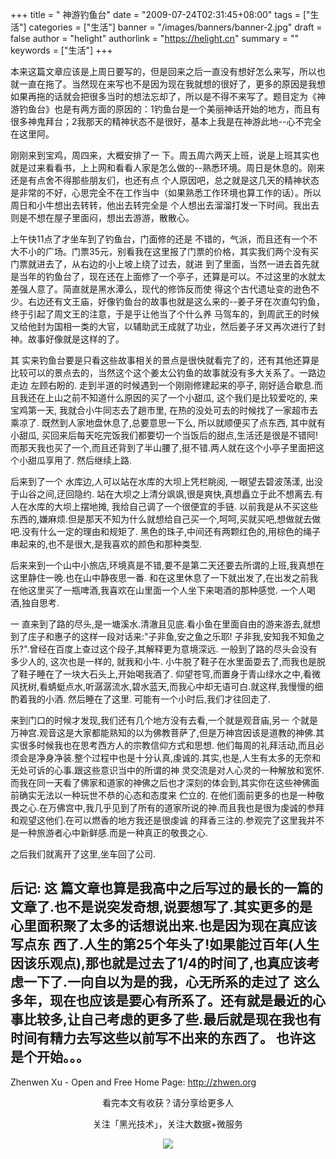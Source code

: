 +++
title = " 神游钓鱼台"
date = "2009-07-24T02:31:45+08:00"
tags = ["生活"]
categories = ["生活"]
banner = "/images/banners/banner-2.jpg"
draft = false
author = "helight"
authorlink = "https://helight.cn"
summary = ""
keywords = ["生活"]
+++

本来这篇文章应该是上周日要写的，但是回来之后一直没有想好怎么来写，所以也就一直在拖了。当然现在来写也不是因为现在我就想的很好了，更多的原因是我想 如果再拖的话就会把很多当时的想法忘却了，所以是不得不来写了。题目定为《神游钓鱼台》也是有两方面的原因的：1钓鱼台是一个美丽神话开始的地方，而且有 很多神鬼拜台；2我那天的精神状态不是很好，基本上我是在神游此地--心不完全在这里阿。
<!--more-->
刚刚来到宝鸡，周四来，大概安排了一 下。周五周六两天上班，说是上班其实也就是过来看看书，上上网和看看人家是怎么做的--熟悉环境。周日是休息的。刚来还是有点舍不得那些朋友们，也还有点 个人原因吧，总之就是这几天的精神状态是非常的不好，心思完全不在工作当中（如果熟悉工作环境也算工作的话）。所以周日和小牛想出去转转，他出去转完全是 个人想出去溜溜打发一下时间。我出去则是不想在屋子里面闷，想出去游游，散散心。

上午快11点了才坐车到了钓鱼台，门面修的还是 不错的，气派，而且还有一个不大不小的广场。门票35元，别看我在这里报了门票的价格，其实我们两个没有买门票就进去了，从右边的小上坡上绕了过去，就进 到了里面，当然一进去首先就是当年的钓鱼台了，现在还在上面修了一个亭子，还算是可以。不过这里的水就太差强人意了。简直就是黑水潭么，现代的修饰反而使 得这个古代遗址变的逊色不少。右边还有文王庙，好像钓鱼台的故事也就是这么来的--姜子牙在次直勾钓鱼，终于引起了周文王的注意，于是乎让他当了个什么养 马驾车的，到周武王的时候又给他封为国相一类的大官，以辅助武王成就了功业，然后姜子牙又再次进行了封神。故事好像就是这样的了。

其 实来钓鱼台要是只看这些故事相关的景点是很快就看完了的，还有其他还算是比较可以的景点去的，当然这个这个姜太公钓鱼的故事就没有多大关系了。一路边走边 左顾右盼的. 走到半道的时候遇到一个刚刚修建起来的亭子, 刚好适合歇息.而且我还在上山之前不知道什么原因的买了一个小甜瓜, 这个我们是比较爱吃的, 来宝鸡第一天, 我就合小牛同志去了趟市里, 在热的没处可去的时候找了一家超市去乘凉了. 既然到人家地盘休息了,总要意思一下么, 所以就顺便买了点东西, 其中就有小甜瓜, 买回来后每天吃完饭我们都要切一个当饭后的甜点,生活还是很是不错阿! 而那天我也买了一个,而且还背到了半山腰了,挺不错.两人就在这个小亭子里面把这个小甜瓜享用了. 然后继续上路.

后来到了一个 水库边,人可以站在水库的大坝上凭栏眺阅, 一眼望去碧波荡漾, 出没于山谷之间,迂回隐约. 站在大坝之上清分飒飒,很是爽快,真想矗立于此不想离去.有人在水库的大坝上摆地摊, 我给自己调了一个很便宜的手链. 以前我是从不买这些东西的,嫌麻烦.但是那天不知为什么就想给自己买一个,呵呵,买就买吧,想做就去做吧.没有什么一定的理由和规矩了. 黑色的珠子,中间还有两颗红色的,用棕色的绳子串起来的,也不是很大,是我喜欢的颜色和那种类型.

后来来到一个山中小旅店,环境真是不错,要不是第二天还要去所谓的上班,我真想在这里静住一晚.也在山中静夜思一番. 和在这里休息了一下就出发了,在出发之前我在他这里买了一瓶啤酒,我喜欢在山里面一个人坐下来喝酒的那种感觉. 一个人喝酒,独自思考.

一 直来到了路的尽头,是一塘溪水.清澈且见底.看小鱼在里面自由的游来游去,就想到了庄子和惠子的这样一段对话来:"子非鱼,安之鱼之乐耶! 子非我,安知我不知鱼之乐?".曾经在百度上查过这个段子,其解释更为意境深远. 一般到了路的尽头会没有多少人的, 这次也是一样的, 就我和小牛. 小牛脱了鞋子在水里面耍去了,而我也是脱了鞋子睡在了一块大石头上,开始喝我酒了. 仰望苍穹,而置身于青山绿水之中,看微风抚树,看蜻蜓点水,听潺潺流水,碧水蓝天,而我心中却无语可白.就这样,我慢慢的细酌着我的小酒. 然后睡在了这里. 可能有一个小时后,我们才往回走了.

来到门口的时候才发现,我们还有几个地方没有去看,一个就是观音庙,另一 个就是万神宫.观音这是大家都能熟知的以为佛教菩萨了,但是万神宫因该是道教的神佛.其实很多时候我也在思考西方人的宗教信仰方式和思想. 他们每周的礼拜活动,而且必须会是净身净装.整个过程中也是十分认真,虔诚的.其实,也是,人生有太多的无奈和无处可诉的心事.跟这些意识当中的所谓的神 灵交流是对人心灵的一种解放和宽怀.而我在同一天看了佛家和道家的神佛之后也才深刻的体会到,其实你在这些神佛面前确实无法以一种玩世不恭的心态和态度来 伫立的. 在他们面前更多的也是一种敬畏之心.在万佛宫中,我几乎见到了所有的道家所说的神.而且我也是很为虔诚的参拜和观望这他们.在可以燃香的地方我还是很虔诚 的拜香三注的.参观完了这里我并不是一种旅游者心中新鲜感.而是一种真正的敬畏之心.

之后我们就离开了这里,坐车回了公司.

后记:
这 篇文章也算是我高中之后写过的最长的一篇的文章了.也不是说突发奇想,说要想写了.其实更多的是心里面积聚了太多的话想说出来.也是因为现在真应该写点东 西了.人生的第25个年头了!如果能过百年(人生因该乐观点),那也就是过去了1/4的时间了,也真应该考虑一下了.一向自以为是的我，心无所系的走过了 这么多年，现在也应该是要心有所系了。还有就是最近的心事比较多,让自己考虑的更多了些.最后就是现在我也有时间有精力去写这些以前写不出来的东西了。 也许这是个开始。。。
---------------------------------
Zhenwen Xu - Open and Free
Home Page: http://zhwen.org

<center>
看完本文有收获？请分享给更多人<br>

关注「黑光技术」，关注大数据+微服务<br>

![](/images/qrcode_helight_tech.jpg)
</center>
